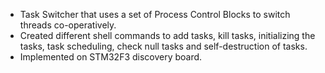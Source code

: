 - Task Switcher that uses a set of Process Control Blocks to switch threads co-operatively.
- Created different shell commands to add tasks, kill tasks, initializing the tasks, task scheduling, check null tasks and self-destruction of tasks.
- Implemented on STM32F3 discovery board.
